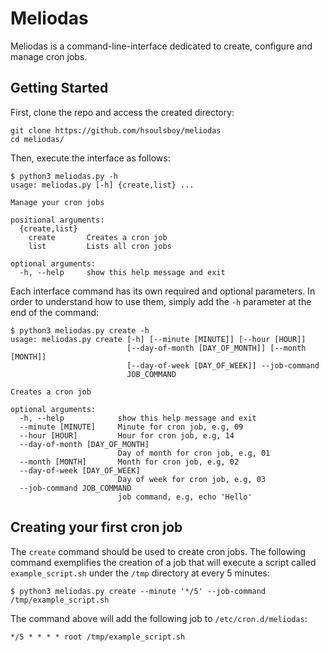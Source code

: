 # Meliodas

Meliodas is a command-line-interface dedicated to create, configure and manage cron jobs.

## Getting Started

First, clone the repo and access the created directory:
```
git clone https://github.com/hsoulsboy/meliodas
cd meliodas/
```

Then, execute the interface as follows:
```
$ python3 meliodas.py -h
usage: meliodas.py [-h] {create,list} ...

Manage your cron jobs

positional arguments:
  {create,list}
    create       Creates a cron job
    list         Lists all cron jobs

optional arguments:
  -h, --help     show this help message and exit
```

Each interface command has its own required and optional parameters. In order to understand how to use them, simply add the `-h` parameter at the end of the command:
```
$ python3 meliodas.py create -h
usage: meliodas.py create [-h] [--minute [MINUTE]] [--hour [HOUR]]
                          [--day-of-month [DAY_OF_MONTH]] [--month [MONTH]]
                          [--day-of-week [DAY_OF_WEEK]] --job-command
                          JOB_COMMAND

Creates a cron job

optional arguments:
  -h, --help            show this help message and exit
  --minute [MINUTE]     Minute for cron job, e.g, 09
  --hour [HOUR]         Hour for cron job, e.g, 14
  --day-of-month [DAY_OF_MONTH]
                        Day of month for cron job, e.g, 01
  --month [MONTH]       Month for cron job, e.g, 02
  --day-of-week [DAY_OF_WEEK]
                        Day of week for cron job, e.g, 03
  --job-command JOB_COMMAND
                        job command, e.g, echo 'Hello'
```

## Creating your first cron job

The `create` command should be used to create cron jobs. The following command exemplifies the creation of a job that will execute a script called `example_script.sh` under the `/tmp` directory at every 5 minutes:
```
$ python3 meliodas.py create --minute '*/5' --job-command /tmp/example_script.sh
```

The command above will add the following job to `/etc/cron.d/meliodas`:
```
*/5 * * * * root /tmp/example_script.sh
```
